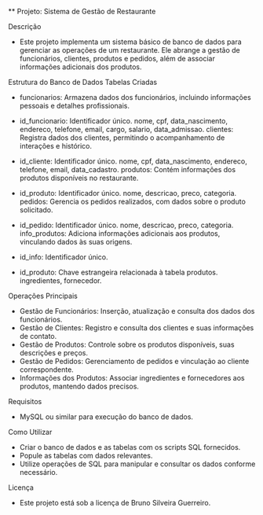 ** Projeto: Sistema de Gestão de Restaurante

 Descrição
- Este projeto implementa um sistema básico de banco de dados para gerenciar as operações de um restaurante. Ele abrange a gestão de funcionários, clientes, produtos e pedidos, além de associar informações adicionais dos produtos.

Estrutura do Banco de Dados
  Tabelas Criadas
- funcionarios: Armazena dados dos funcionários, incluindo informações pessoais e detalhes profissionais.

- id_funcionario: Identificador único.
nome, cpf, data_nascimento, endereco, telefone, email, cargo, salario, data_admissao.
clientes: Registra dados dos clientes, permitindo o acompanhamento de interações e histórico.

- id_cliente: Identificador único.
nome, cpf, data_nascimento, endereco, telefone, email, data_cadastro.
produtos: Contém informações dos produtos disponíveis no restaurante.

- id_produto: Identificador único.
nome, descricao, preco, categoria.
pedidos: Gerencia os pedidos realizados, com dados sobre o produto solicitado.

- id_pedido: Identificador único.
nome, descricao, preco, categoria.
info_produtos: Adiciona informações adicionais aos produtos, vinculando dados às suas origens.

- id_info: Identificador único.
- id_produto: Chave estrangeira relacionada à tabela produtos.
ingredientes, fornecedor.

Operações Principais

- Gestão de Funcionários: Inserção, atualização e consulta dos dados dos funcionários.
- Gestão de Clientes: Registro e consulta dos clientes e suas informações de contato.
- Gestão de Produtos: Controle sobre os produtos disponíveis, suas descrições e preços.
- Gestão de Pedidos: Gerenciamento de pedidos e vinculação ao cliente correspondente.
- Informações dos Produtos: Associar ingredientes e fornecedores aos produtos, mantendo dados precisos.

Requisitos
- MySQL ou similar para execução do banco de dados.

Como Utilizar
- Criar o banco de dados e as tabelas com os scripts SQL fornecidos.
- Popule as tabelas com dados relevantes.
- Utilize operações de SQL para manipular e consultar os dados conforme necessário.

Licença
- Este projeto está sob a licença de Bruno Silveira Guerreiro.

